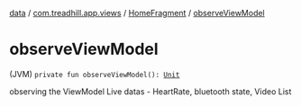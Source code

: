 [data](../../index.md) / [com.treadhill.app.views](../index.md) / [HomeFragment](index.md) / [observeViewModel](./observe-view-model.md)

# observeViewModel

(JVM) `private fun observeViewModel(): `[`Unit`](https://kotlinlang.org/api/latest/jvm/stdlib/kotlin/-unit/index.html)

observing the ViewModel Live datas - HeartRate, bluetooth state, Video List

